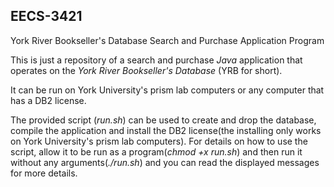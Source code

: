 ## EECS-3421
York River Bookseller's Database Search and Purchase Application Program

This is just a repository of a search and purchase *Java* application that operates on the *York River Bookseller's Database* (YRB for short).

It can be run on York University's prism lab computers or any computer that has a DB2 license.

The provided script (*run.sh*) can be used to create and drop the database, compile the application and install the DB2 license(the installing only works on York University's prism lab computers).
For details on how to use the script, allow it to be run as a program(*chmod +x run.sh*) and then run it without any arguments(*./run.sh*) and you can read the displayed messages for more details.
